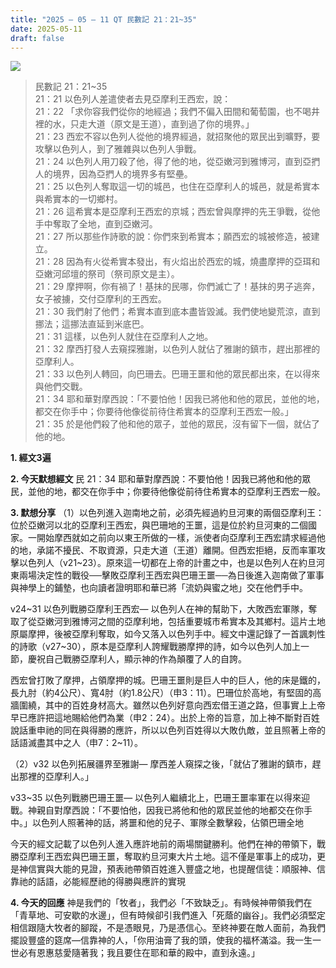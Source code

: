 ```yaml
---
title: "2025 – 05 – 11 QT 民數記 21：21~35"
date: 2025-05-11
draft: false
---
```


![](/images/qt.jpg)
> 民數記 21：21\~35  
> 21：21 以色列人差遣使者去見亞摩利王西宏，說：  
> 21：22 「求你容我們從你的地經過；我們不偏入田間和葡萄園，也不喝井裡的水，只走大道（原文是王道），直到過了你的境界。」  
> 21：23 西宏不容以色列人從他的境界經過，就招聚他的眾民出到曠野，要攻擊以色列人，到了雅雜與以色列人爭戰。  
> 21：24 以色列人用刀殺了他，得了他的地，從亞嫩河到雅博河，直到亞捫人的境界，因為亞捫人的境界多有堅壘。  
> 21：25 以色列人奪取這一切的城邑，也住在亞摩利人的城邑，就是希實本與希實本的一切鄉村。  
> 21：26 這希實本是亞摩利王西宏的京城；西宏曾與摩押的先王爭戰，從他手中奪取了全地，直到亞嫩河。  
> 21：27 所以那些作詩歌的說：你們來到希實本；願西宏的城被修造，被建立。  
> 21：28 因為有火從希實本發出，有火焰出於西宏的城，燒盡摩押的亞珥和亞嫩河邱壇的祭司（祭司原文是主）。  
> 21：29 摩押啊，你有禍了！基抹的民哪，你們滅亡了！基抹的男子逃奔，女子被擄，交付亞摩利的王西宏。  
> 21：30 我們射了他們；希實本直到底本盡皆毀滅。我們使地變荒涼，直到挪法；這挪法直延到米底巴。  
> 21：31 這樣，以色列人就住在亞摩利人之地。  
> 21：32 摩西打發人去窺探雅謝，以色列人就佔了雅謝的鎮市，趕出那裡的亞摩利人。  
> 21：33 以色列人轉回，向巴珊去。巴珊王噩和他的眾民都出來，在以得來與他們交戰。  
> 21：34 耶和華對摩西說：「不要怕他！因我已將他和他的眾民，並他的地，都交在你手中；你要待他像從前待住希實本的亞摩利王西宏一般。」  
> 21：35 於是他們殺了他和他的眾子，並他的眾民，沒有留下一個，就佔了他的地。  



**1.  經文3遍**

**2. 今天默想經文**
民 21：34 耶和華對摩西說：不要怕他！因我已將他和他的眾民，並他的地，都交在你手中；你要待他像從前待住希實本的亞摩利王西宏一般。

**3. 默想分享**
（1）以色列進入迦南地之前，必須先經過約旦河東的兩個亞摩利王：位於亞嫩河以北的亞摩利王西宏，與巴珊地的王噩，這是位於約旦河東的二個國家。一開始摩西就如之前向以東王所做的一樣，派使者向亞摩利王西宏請求經過他的地，承諾不擾民、不取資源，只走大道（王道）離開。但西宏拒絕，反而率軍攻擊以色列人（v21~23）。原來這一切都在上帝的計畫之中，也是以色列人在約旦河東兩場決定性的戰役──擊敗亞摩利王西宏與巴珊王噩──為日後進入迦南做了軍事與神學上的鋪墊，也向讀者證明耶和華已將「流奶與蜜之地」交在他們手中。

v24\~31 以色列戰勝亞摩利王西宏—
以色列人在神的幫助下，大敗西宏軍隊，奪取了從亞嫩河到雅博河之間的亞摩利地，包括重要城市希實本及其鄉村。這片土地原屬摩押，後被亞摩利奪取，如今又落入以色列手中。經文中還記錄了一首諷刺性的詩歌（v27\~30），原本是亞摩利人誇耀戰勝摩押的詩，如今以色列人加上一節，慶祝自己戰勝亞摩利人，顯示神的作為顛覆了人的自誇。

西宏曾打敗了摩押，占領摩押的城。巴珊王噩則是巨人中的巨人，他的床是鐵的，長九肘（約4公尺）、寬4肘（約1.8公尺）（申3：11）。巴珊位於高地，有堅固的高牆圍繞，其中的百姓身材高大。雖然以色列好意向西宏借王道之路，但事實上上帝早已應許把這地賜給他們為業（申2：24）。出於上帝的旨意，加上神不斷對百姓說話重申祂的同在與得勝的應許，所以以色列百姓得以大敗仇敵，並且照著上帝的話語滅盡其中之人（申7：2~11）。

（2）v32 以色列拓展疆界至雅謝—
摩西差人窺探之後，「就佔了雅謝的鎮市，趕出那裡的亞摩利人。」

v33\~35 以色列戰勝巴珊王噩—
以色列人繼續北上，巴珊王噩率軍在以得來迎戰。神親自對摩西說：「不要怕他，因我已將他和他的眾民並他的地都交在你手中。」以色列人照著神的話，將噩和他的兒子、軍隊全數擊殺，佔領巴珊全地

今天的經文記載了以色列人進入應許地前的兩場關鍵勝利。他們在神的帶領下，戰勝亞摩利王西宏與巴珊王噩，奪取約旦河東大片土地。這不僅是軍事上的成功，更是神信實與大能的見證，預表祂帶領百姓進入豐盛之地，也提醒信徒：順服神、信靠祂的話語，必能經歷祂的得勝與應許的實現

**4. 今天的回應**
神是我們的「牧者」，我們必「不致缺乏」。有時候神帶領我們在「青草地、可安歇的水邊」，但有時候卻引我們進入「死蔭的幽谷」。我們必須堅定相信跟隨大牧者的腳蹤，不是憑眼見，乃是憑信心。至終神要在敵人面前，為我們擺設豐盛的筵席—信靠神的人，「你用油膏了我的頭，使我的福杯滿溢。我一生一世必有恩惠慈愛隨著我；我且要住在耶和華的殿中，直到永遠。」

